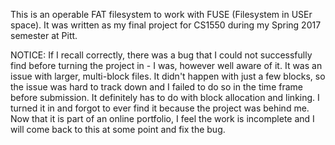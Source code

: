 This is an operable FAT filesystem to work with FUSE (Filesystem in USEr space). It was written as my final project for CS1550 during my Spring 2017 semester at Pitt.

NOTICE: If I recall correctly, there was a bug that I could not successfully find before turning the project in - I was, however well aware of it. It was an issue with larger, multi-block files. It didn't happen with just a few blocks, so the issue was hard to track down and I failed to do so in the time frame before submission. It definitely has to do with block allocation and linking. I turned it in and forgot to ever find it because the project was behind me. Now that it is part of an online portfolio, I feel the work is incomplete and I will come back to this at some point and fix the bug.